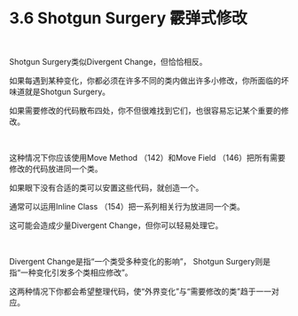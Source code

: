 # 3.6 Shotgun Surgery 霰弹式修改

<br>

Shotgun Surgery类似Divergent Change，但恰恰相反。

如果每遇到某种变化，你都必须在许多不同的类内做出许多小修改，你所面临的坏味道就是Shotgun Surgery。

如果需要修改的代码散布四处，你不但很难找到它们，也很容易忘记某个重要的修改。

<br>

这种情况下你应该使用Move Method （142）和Move Field （146）把所有需要修改的代码放进同一个类。

如果眼下没有合适的类可以安置这些代码，就创造一个。

通常可以运用Inline Class （154）把一系列相关行为放进同一个类。

这可能会造成少量Divergent Change，但你可以轻易处理它。

<br>

Divergent Change是指“一个类受多种变化的影响”， Shotgun Surgery则是指“一种变化引发多个类相应修改”。

这两种情况下你都会希望整理代码，使“外界变化”与“需要修改的类”趋于一一对应。

<br>

